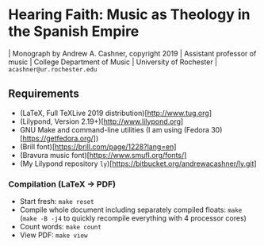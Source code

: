 # Hearing Faith: Music as Theology in the Spanish Empire

| Monograph by Andrew A. Cashner, copyright 2019
| Assistant professor of music
| College Department of Music
| University of Rochester
| `acashner@ur.rochester.edu`

## Requirements

- (LaTeX, Full TeXLive 2019 distribution)[http://www.tug.org]
- (Lilypond, Version 2.19+)[http://www.lilypond.org]
- GNU Make and command-line utilities 
  (I am using (Fedora 30)[https://getfedora.org/])
- (Brill font)[https://brill.com/page/1228?lang=en]
- (Bravura music font)[https://www.smufl.org/fonts/]
- (My Lilypond repository `ly`)[https://bitbucket.org/andrewacashner/ly.git]


### Compilation (LaTeX -> PDF)

- Start fresh: `make reset`
- Compile whole document including separately compiled floats: `make`
  (`make -B -j4` to quickly recompile everything with 4 processor cores)
- Count words: `make count`
- View PDF: `make view`

 
